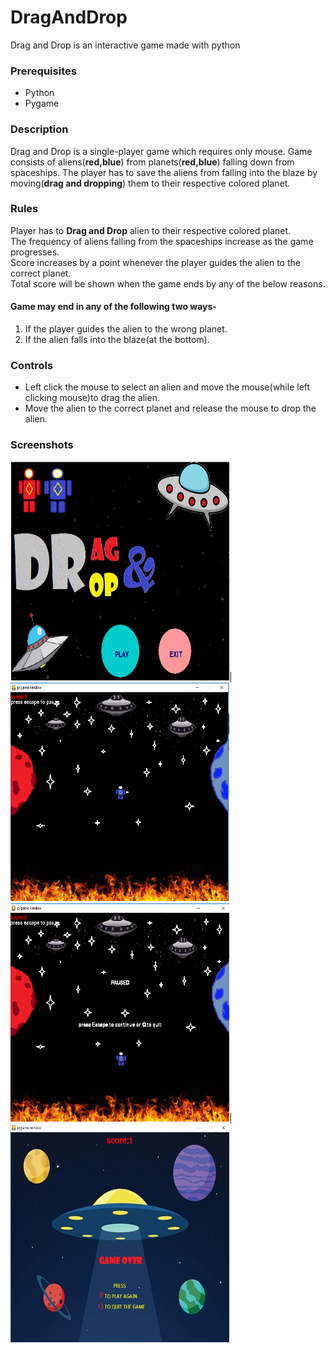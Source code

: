 # DragAndDrop
Drag and Drop is an interactive game made with python 

### **Prerequisites**
* Python
* Pygame

### **Description**
Drag and Drop is a single-player game which requires only mouse. Game consists of aliens(**red,blue**) from planets(**red,blue**) falling down from spaceships. The player has to save the aliens from falling into the blaze by moving(**drag and dropping**) them to their respective colored planet. 

### **Rules**
Player has to **Drag and Drop** alien to their respective colored planet.<br/>
The frequency of aliens falling from the spaceships increase as the game progresses.<br/>
Score increases by a point whenever the player guides the alien to the correct planet.<br/>
Total score will be shown when the game ends by any of the below reasons.
#### Game may end in any of the following two ways-
1. If the player guides the alien to the wrong planet. 
2. If the alien falls into the blaze(at the bottom).

### **Controls**
* Left click the mouse to select an alien and move the mouse(while left clicking mouse)to drag the alien.
* Move the alien to the correct planet and release the mouse to drop the alien.

### **Screenshots**
<img src="/screenshots/firstscreen.png" width="350" height="350">|<img src="/screenshots/game.png" width="350" height="350">
<img src="/screenshots/pause.png" width="350" height="350">|<img src="/screenshots/gameover.png" width="350" height="350">

